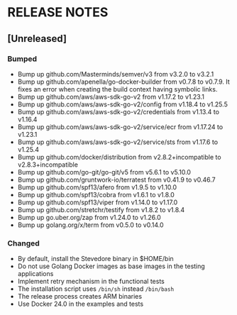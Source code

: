 # RELEASE NOTES

## [Unreleased]

### Bumped

- Bump up github.com/Masterminds/semver/v3 from v3.2.0 to v3.2.1
- Bump up github.com/apenella/go-docker-builder from v0.7.8 to v0.7.9. It fixes an error when creating the build context having symbolic links.
- Bump up github.com/aws/aws-sdk-go-v2 from v1.17.2 to v1.23.1
- Bump up github.com/aws/aws-sdk-go-v2/config from v1.18.4 to v1.25.5
- Bump up github.com/aws/aws-sdk-go-v2/credentials from v1.13.4 to v1.16.4
- Bump up github.com/aws/aws-sdk-go-v2/service/ecr from v1.17.24 to v1.23.1
- Bump up github.com/aws/aws-sdk-go-v2/service/sts from v1.17.6 to v1.25.4
- Bump up github.com/docker/distribution from v2.8.2+incompatible to v2.8.3+incompatible
- Bump up github.com/go-git/go-git/v5 from v5.6.1 to v5.10.0
- Bump up github.com/gruntwork-io/terratest from v0.41.9 to v0.46.7
- Bump up github.com/spf13/afero from v1.9.5 to v1.10.0
- Bump up github.com/spf13/cobra from v1.6.1 to v1.8.0
- Bump up github.com/spf13/viper from v1.14.0 to v1.17.0
- Bump up github.com/stretchr/testify from v1.8.2 to v1.8.4
- Bump up go.uber.org/zap from v1.24.0 to v1.26.0
- Bump up golang.org/x/term from v0.5.0 to v0.14.0

### Changed

- By default, install the Stevedore binary in $HOME/bin
- Do not use Golang Docker images as base images in the testing applications
- Implement retry mechanism in the functional tests
- The installation script uses `/bin/sh` instead `/bin/bash`
- The release process creates ARM binaries
- Use Docker 24.0 in the examples and tests
